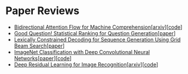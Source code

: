 # Paper Reviews

- [Bidirectional Attention Flow for Machine Comprehension](notes/bidaf_min.md)[[arxiv](https://arxiv.org/abs/1611.01603)][[code](https://github.com/allenai/bi-att-flow)]
- [Good Question! Statistical Ranking for Question Generation](notes/question_generation_smith.md)[[paper](https://homes.cs.washington.edu/~nasmith/papers/heilman+smith.naacl10.pdf)]
- [Lexically Constrained Decoding for Sequence Generation Using Grid Beam Search](notes/constrained_decoding_hokamp.md)[[paper](https://arxiv.org/abs/1704.07138)]
- [ImageNet Classification with Deep Convolutional Neural Networks](notes/alexnet.md)[[paper](https://papers.nips.cc/paper/4824-imagenet-classification-with-deep-convolutional-neural-networks.pdf)][[code](https://github.com/BVLC/caffe/tree/master/models/bvlc_alexnet)]
- [Deep Residual Learning for Image Recognition](notes/resnet_he.md)[[arxiv](https://arxiv.org/abs/1512.03385)][[code](https://github.com/KaimingHe/deep-residual-networks)]

